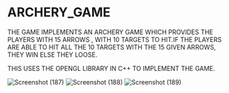 # ARCHERY_GAME

THE GAME IMPLEMENTS AN ARCHERY GAME WHICH PROVIDES THE PLAYERS WITH 15 ARROWS , WITH 10 TARGETS TO HIT.IF THE PLAYERS ARE ABLE TO HIT 
ALL THE 10 TARGETS WITH THE 15 GIVEN ARROWS, THEY WIN ELSE THEY LOOSE. 


THIS USES THE OPENGL LIBRARY IN C++ TO IMPLEMENT THE GAME.

![Screenshot (187)](https://github.com/SHUBHAMKUMAR2001/ARCHERY_GAME/assets/100350499/195edb28-efa7-4ddb-b37d-564babde6e93)
![Screenshot (188)](https://github.com/SHUBHAMKUMAR2001/ARCHERY_GAME/assets/100350499/608b59fa-c371-46cd-b282-f92e79ced6ee)
![Screenshot (189)](https://github.com/SHUBHAMKUMAR2001/ARCHERY_GAME/assets/100350499/a57c0141-1584-4dc2-87ea-d4d4c8f84f31)
